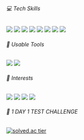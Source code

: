 <!--
![header](https://capsule-render.vercel.app/api?type=waving&color=gradient&text=youngzziny&height=120&fontColor=ffffff&fontSize=12&fontAlign=95&fontAlignY=10&animation=twinkling)
<br>
-->
<h6>💻 Tech Skills</h6>
<a href="#none"><img src="https://img.shields.io/badge/Java-007396?style=flat-square&logo=Java&logoColor=white"/></a>
<a href="#none"><img src="https://img.shields.io/badge/Spring-6DB33F?style=flat-square&logo=Spring&logoColor=white"/></a>
<a href="#none"><img src="https://img.shields.io/badge/Oracle-F80000?style=flat-square&logo=Oracle&logoColor=white"/></a>
<a href="#none"><img src="https://img.shields.io/badge/HTML5-E34F26?style=flat-square&logo=HTML5&logoColor=white"/></a>
<a href="#none"><img src="https://img.shields.io/badge/CSS3-1572B6?style=flat-square&logo=CSS3&logoColor=white"/></a>
<a href="#none"><img src="https://img.shields.io/badge/JavaScript-F7DF1E?style=flat-square&logo=JavaScript&logoColor=white"/></a>
<a href="#none"><img src="https://img.shields.io/badge/jQuery-0769AD?style=flat-square&logo=jQuery&logoColor=white"/></a>
<a href="#none"><img src="https://img.shields.io/badge/Git-F05032?style=flat-square&logo=Git&logoColor=white"/></a>
<br>
<h6>📌 Usable Tools</h6>
<a href="#none"><img src="https://img.shields.io/badge/Eclipse IDE-2C2255?style=flat-square&logo=Eclipse IDE&logoColor=white"/></a>
<a href="#none"><img src="https://img.shields.io/badge/Notion-000000?style=flat-square&logo=Notion&logoColor=white"/></a>
<h6>👀 Interests</h6>
<a href="#none"><img src="https://img.shields.io/badge/Steam-000000?style=flat-square&logo=Steam&logoColor=white"/></a>
<a href="#none"><img src="https://img.shields.io/badge/Riot Games-D32936?style=flat-square&logo=Riot Games&logoColor=white"/></a>
<a href="#none"><img src="https://img.shields.io/badge/EA-000000?style=flat-square&logo=EA&logoColor=white"/></a>
<a href="#none"><img src="https://img.shields.io/badge/YouTube-FF0000?style=flat-square&logo=YouTube&logoColor=white"/></a>
<br>
<h6>📆 1 DAY 1 TEST CHALLENGE</h6>

[![solved.ac tier](http://mazassumnida.wtf/api/generate_badge?boj=kiki_laboratory)](https://solved.ac/kiki_laboratory)

